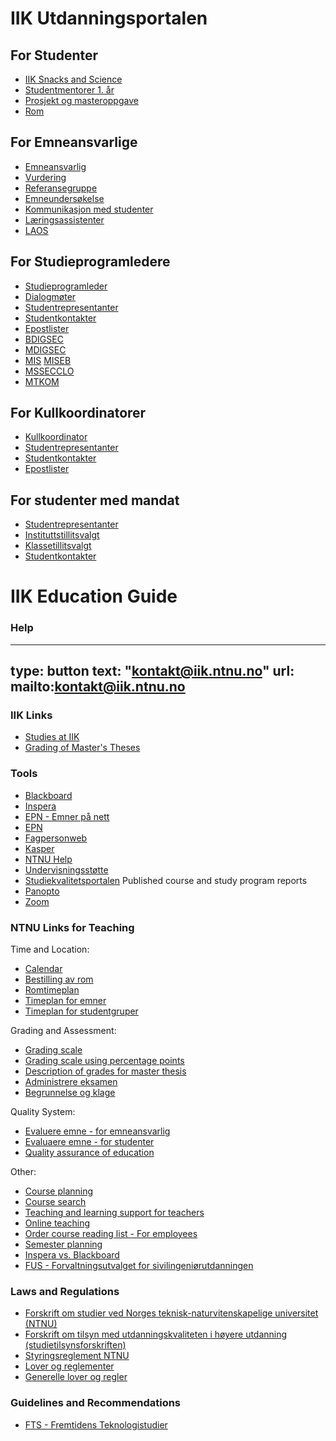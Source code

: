 # IIK Utdanningsportalen

## For Studenter

* [IIK Snacks and Science](snacks.html)
* [Studentmentorer 1. år](studentmentorer.html)
* [Prosjekt og masteroppgave](ttm4905.html)
* [Rom](rom.html)

## For Emneansvarlige

* [Emneansvarlig](emneansvarlig.html)
* [Vurdering](vurdering.html)
* [Referansegruppe](referansegruppe.html)
* [Emneundersøkelse](emneundersøkelse.html)
* [Kommunikasjon med studenter](kommunikasjon.html)
* [Læringsassistenter](læringsassistenter.html)
* [LAOS](laos.html)


## For Studieprogramledere

* [Studieprogramleder](studieprogramleder.html)
* [Dialogmøter](dialogmøter-spl.html)
* [Studentrepresentanter](studenter.html)
* [Studentkontakter](studentkontakt.html)
* [Epostlister](epostlister.html)
* [BDIGSEC](bdigsec.html)
* [MDIGSEC](mdigsec.html)
* [MIS](mis.html) [MISEB](miseb.html)
* [MSSECCLO](mssecclo.html)
* [MTKOM](mtkom.html)


## For Kullkoordinatorer

* [Kullkoordinator](kullkoordinator.html)
* [Studentrepresentanter](studenter.html)
* [Studentkontakter](studentkontakt.html)
* [Epostlister](epostlister.html)


## For studenter med mandat

* [Studentrepresentanter](studenter.html)
* [Instituttstillitsvalgt](itv.html)
* [Klassetillitsvalgt](ktv.html)
* [Studentkontakter](studentkontakt.html)




# IIK Education Guide


### Help

---
type: button
text: "kontakt@iik.ntnu.no"
url: mailto:kontakt@iik.ntnu.no
---


### IIK Links

* [Studies at IIK](https://innsida.ntnu.no/wiki/-/wiki/English/Studies+at+IIK)
* [Grading of Master's Theses](https://i.ntnu.no/wiki/-/wiki/English/Grading+MSc+theses+at+IIK)


### Tools

* [Blackboard](https://innsida.ntnu.no/blackboard)
* [Inspera](https://ntnu.inspera.no/admin)
* [EPN - Emner på nett](https://fsweb.no/epn/velgInstitusjon.jsf?inst=ntnu)
* [EPN](https://i.ntnu.no/wiki/-/wiki/Norsk/Emneplanlegging+på+nett)
* [Fagpersonweb](https://fsweb.no/fagpersonweb/login.jsf?inst=fsntnu)
* [Kasper](https://studntnu.sharepoint.com/sites/studieplanlegging)
* [NTNU Help](https://innsida.ntnu.no/ntnuhjelp)
* [Undervisningsstøtte](https://innsida.ntnu.no/en/undervisningsstotte)
* [Studiekvalitetsportalen](https://innsida.ntnu.no/studiekvalitetsportalen/) Published course and study program reports
* [Panopto](https://ntnu.cloud.panopto.eu/)
* [Zoom](https://ntnu.zoom.us)

### NTNU Links for Teaching


Time and Location:

* [Calendar](https://i.ntnu.no/en/studiekalender)
* [Bestilling av rom](https://tp.uio.no/ntnu/rombestilling/?)
* [Romtimeplan](https://tp.uio.no/ntnu/timeplan/?type=room)
* [Timeplan for emner](https://tp.uio.no/ntnu/timeplan/emner.php)
* [Timeplan for studentgruper](https://tp.uio.no/ntnu/timeplan/student.php)


Grading and Assessment:

* [Grading scale](https://i.ntnu.no/wiki/-/wiki/English/Grading+scale)
* [Grading scale using percentage points](https://i.ntnu.no/wiki/-/wiki/English/Grading+scale+using+percentage+points)
* [Description of grades for master thesis](https://i.ntnu.no/wiki/-/wiki/English/Description+of+grades+for+master+thesis)
* [Administrere eksamen](https://i.ntnu.no/administrere-eksamen)
* [Begrunnelse og klage](https://i.ntnu.no/wiki/-/wiki/Norsk/Begrunnelse+og+klage)


Quality System:

* [Evaluere emne - for emneansvarlig](https://i.ntnu.no/utdanningskvalitet/emner)
* [Evaluaere emne - for studenter](https://i.ntnu.no/emne-evaluere)
* [Quality assurance of education](https://i.ntnu.no/en/utdanningskvalitet)

Other:

* [Course planning](https://i.ntnu.no/emneansvarlig)
* [Course search](https://www.ntnu.no/studier/emner)
* [Teaching and learning support for teachers](https://i.ntnu.no/undervisningsstotte)
* [Online teaching](https://i.ntnu.no/nettbasert-undervisning)
* [Order course reading list - For employees](https://i.ntnu.no/pensumforberedelse)
* [Semester planning](https://i.ntnu.no/planlegge-semesteret)
* [Inspera vs. Blackboard](https://i.ntnu.no/wiki/-/wiki/Norsk/Karaktergivende+vurderinger+i+eksamens-+vs+e-læringssystem)
* [FUS - Forvaltningsutvalget for sivilingeniørutdanningen](https://i.ntnu.no/wiki/-/wiki/Norsk/Forvaltningsutvalget+for+sivilingeni%C3%B8rutdanningen+-+FUS)


### Laws and Regulations

* [Forskrift om studier ved Norges teknisk-naturvitenskapelige universitet (NTNU)](https://lovdata.no/dokument/SF/forskrift/2015-12-08-1449)
* [Forskrift om tilsyn med utdanningskvaliteten i høyere utdanning (studietilsynsforskriften)](https://lovdata.no/dokument/SF/forskrift/2017-02-07-137)
* [Styringsreglement NTNU](https://innsida.ntnu.no/wiki/-/wiki/Norsk/Styringsreglement)
* [Lover og reglementer](https://innsida.ntnu.no/wiki/-/wiki/Norsk/lover+og+reglementer)
* [Generelle lover og regler](https://innsida.ntnu.no/wiki/-/wiki/Norsk/Generelle+lover+og+regler+-+studier)

### Guidelines and Recommendations

* [FTS - Fremtidens Teknologistudier](https://www.ntnu.no/fremtidensteknologistudier)










